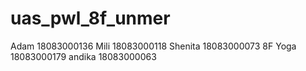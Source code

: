 # uas_pwl_8f_unmer
Adam 18083000136 Mili 18083000118 Shenita 18083000073 8F Yoga 18083000179 andika 18083000063
